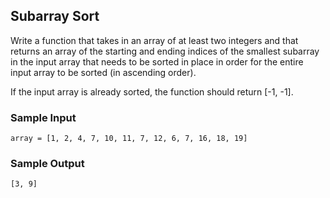 
## Subarray Sort

Write a function that takes in an array of at least two integers and that
returns an array of the starting and ending indices of the smallest subarray
in the input array that needs to be sorted in place in order for the entire
input array to be sorted (in ascending order).

If the input array is already sorted, the function should return
[-1, -1].

### Sample Input
```
array = [1, 2, 4, 7, 10, 11, 7, 12, 6, 7, 16, 18, 19]
```

### Sample Output
```
[3, 9]
```

